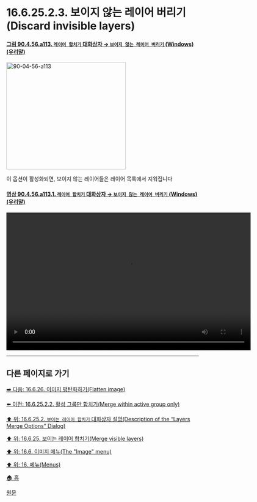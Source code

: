 # 16.6.25.2.3. 보이지 않는 레이어 버리기(Discard invisible layers)

<a id="90-04-56-a113"></a>

#### [그림 90.4.56.a113. `레이어 합치기` 대화상자 → `보이지 않는 레이어 버리기` (Windows) (우리말)](./90-04-0056-merge_layers.md#90-04-56-a113)
<img width="313" height="280" alt="90-04-56-a113" src="https://github.com/user-attachments/assets/d1d9c7c0-f5eb-4df0-a7aa-7a90596330e3" />

이 옵션이 활성화되면, 보이지 않는 레이어들은 레이어 목록에서 지워집니다

<a id="90-04-56-a113-01"></a>

#### [영상 90.4.56.a113.1. `레이어 합치기` 대화상자 → `보이지 않는 레이어 버리기` (Windows) (우리말)](./90-04-0056-merge_layers.md#90-04-56-a113-01)
<video controls="controls" width="640" height="360" src="https://github.com/user-attachments/assets/9b5fd33c-3cff-4a24-b244-5cad9d7ceff2"></video>

***

## 다른 페이지로 가기

[➡️ 다음: 16.6.26. 이미지 평탄화하기(Flatten image)](./16-06-26-flatten_image.md)

[⬅️ 이전: 16.6.25.2.2. 활성 그룹만 합치기(Merge within active group only)](./16-06-25-02-02-merge_within_active_group_only.md)

[⬆️ 위: 16.6.25.2. `보이는 레이어 합치기` 대화상자 설명(Description of the “Layers Merge Options” Dialog)](./16-06-25-02-00-description_of_the_layers_merge_options_dialog.md)

[⬆️ 위: 16.6.25. 보이는 레이어 합치기(Merge visible layers)](./16-06-25-00-merge_visible_layers.md)

[⬆️ 위: 16.6. 이미지 메뉴(The "Image" menu)](./16-06-00-the-image-menu.md)

[⬆️ 위: 16. 메뉴(Menus)](./16-00-menus.md)

[🏠 홈](./00-home.md)

[원문](https://docs.gimp.org/2.10/ko/gimp-image-merge-layers.html#idm27769)